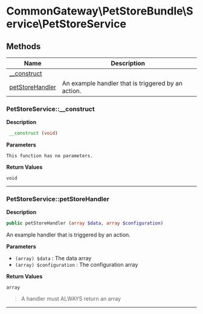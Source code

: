 # CommonGateway\PetStoreBundle\Service\PetStoreService

## Methods

| Name | Description |
|------|-------------|
|[\_\_construct](#petstoreservice__construct)||
|[petStoreHandler](#petstoreservicepetstorehandler)|An example handler that is triggered by an action.|

### PetStoreService::\_\_construct

**Description**

```php
 __construct (void)
```

**Parameters**

`This function has no parameters.`

**Return Values**

`void`

<hr />

### PetStoreService::petStoreHandler

**Description**

```php
public petStoreHandler (array $data, array $configuration)
```

An example handler that is triggered by an action.

**Parameters**

* `(array) $data`
  : The data array
* `(array) $configuration`
  : The configuration array

**Return Values**

`array`

> A handler must ALWAYS return an array

<hr />
